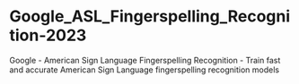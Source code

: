 # Google_ASL_Fingerspelling_Recognition-2023
Google - American Sign Language Fingerspelling Recognition - Train fast and accurate American Sign Language fingerspelling recognition models
